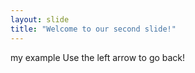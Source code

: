 ```yaml
---
layout: slide
title: "Welcome to our second slide!"
---
```

my example
Use the left arrow to go back!
